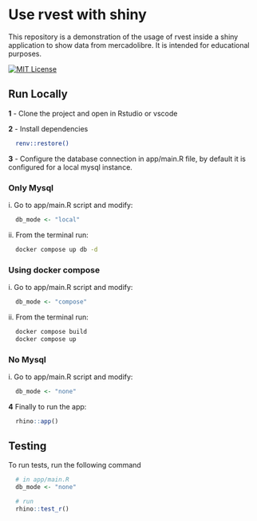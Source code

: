 
# Use rvest with shiny

This repository is a demonstration of the usage of rvest inside a shiny application to show data from mercadolibre. It is intended for educational purposes.

[![MIT License](https://img.shields.io/badge/License-MIT-green.svg)](https://choosealicense.com/licenses/mit/)



## Run Locally

**1** - Clone the project and open in Rstudio or vscode

**2** -  Install dependencies

```bash
  renv::restore()
```

**3** - Configure the database connection in app/main.R file, by default it is configured for a local mysql instance.

### Only Mysql
i. Go to app/main.R script and modify:
``` r
  db_mode <- "local"
```
ii. From the terminal run:
```bash
  docker compose up db -d
```

### Using docker compose
i. Go to app/main.R script and modify:
``` r
  db_mode <- "compose"
```
ii. From the terminal run:
```bash
  docker compose build
  docker compose up
```

### No Mysql
i. Go to app/main.R script and modify:
``` r
  db_mode <- "none"
```

**4** Finally to run the app:

```r
  rhino::app()
```

## Testing

To run tests, run the following command

```r
  # in app/main.R
  db_mode <- "none"

  # run 
  rhino::test_r()
```
